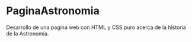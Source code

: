 # PaginaAstronomia
Desarrollo de una pagina web con HTML y CSS puro acerca de la historia de la Astronomía.
